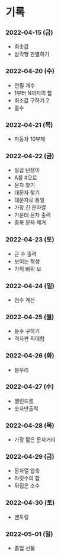 # 기록

### 2022-04-15 (금)

- 최솟값
- 삼각형 판별하기

### 2022-04-20 (수)

- 연필 개수
- 1부터 N까지의 합
- 최소값 구하기 2
- 홀수

### 2022-04-21 (목)

- 자동차 10부제

### 2022-04-22 (금)

- 일곱 난쟁이
- A를 #으로
- 문자 찾기
- 대문자 찾기
- 대문자로 통일
- 가장 긴 문자열
- 가운데 문자 출력
- 중복 문자 제거

### 2022-04-23 (토)

- 큰 수 출력
- 보이는 학생
- 가위 바위 보

### 2022-04-24 (일)

- 점수 계산

### 2022-04-25 (월)

- 등수 구하기
- 격자판 최대합

### 2022-04-26 (화)

- 봉우리

### 2022-04-27 (수)

- 팰린드롬
- 숫자만출력

### 2022-04-28 (목)

- 가장 짧은 문자거리

### 2022-04-29 (금)

- 문자열 압축
- 자릿수의 합
- 뒤집은 소수

### 2022-04-30 (토)

- 멘토링

### 2022-05-01 (일)

- 졸업 선물

